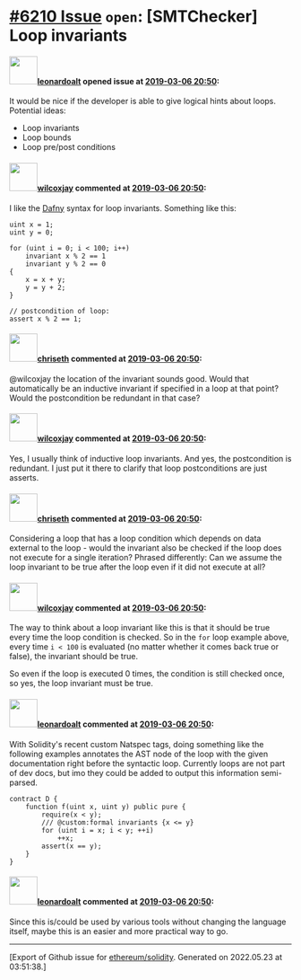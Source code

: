 # [\#6210 Issue](https://github.com/ethereum/solidity/issues/6210) `open`: [SMTChecker] Loop invariants

#### <img src="https://avatars.githubusercontent.com/u/504195?u=ce2facd14af9fd474ebff49f0d44891f56f7500f&v=4" width="50">[leonardoalt](https://github.com/leonardoalt) opened issue at [2019-03-06 20:50](https://github.com/ethereum/solidity/issues/6210):

It would be nice if the developer is able to give logical hints about loops.
Potential ideas:
- Loop invariants
- Loop bounds
- Loop pre/post conditions

#### <img src="https://avatars.githubusercontent.com/u/229924?u=69a8f29527b9323945abcfeeb70bc9c50a83c85e&v=4" width="50">[wilcoxjay](https://github.com/wilcoxjay) commented at [2019-03-06 20:50](https://github.com/ethereum/solidity/issues/6210#issuecomment-505567499):

I like the [Dafny](https://github.com/Microsoft/dafny) syntax for loop invariants. Something like this:

```
uint x = 1;
uint y = 0;

for (uint i = 0; i < 100; i++) 
    invariant x % 2 == 1
    invariant y % 2 == 0
{
    x = x + y;
    y = y + 2;
}

// postcondition of loop:
assert x % 2 == 1;
```

#### <img src="https://avatars.githubusercontent.com/u/9073706?v=4" width="50">[chriseth](https://github.com/chriseth) commented at [2019-03-06 20:50](https://github.com/ethereum/solidity/issues/6210#issuecomment-505829557):

@wilcoxjay the location of the invariant sounds good. Would that automatically be an inductive invariant if specified in a loop at that point? Would the postcondition be redundant in that case?

#### <img src="https://avatars.githubusercontent.com/u/229924?u=69a8f29527b9323945abcfeeb70bc9c50a83c85e&v=4" width="50">[wilcoxjay](https://github.com/wilcoxjay) commented at [2019-03-06 20:50](https://github.com/ethereum/solidity/issues/6210#issuecomment-505830218):

Yes, I usually think of inductive loop invariants. And yes, the postcondition is redundant. I just put it there to clarify that loop postconditions are just asserts.

#### <img src="https://avatars.githubusercontent.com/u/9073706?v=4" width="50">[chriseth](https://github.com/chriseth) commented at [2019-03-06 20:50](https://github.com/ethereum/solidity/issues/6210#issuecomment-505830667):

Considering a loop that has a loop condition which depends on data external to the loop - would the invariant also be checked if the loop does not execute for a single iteration? Phrased differently: Can we assume the loop invariant to be true after the loop even if it did not execute at all?

#### <img src="https://avatars.githubusercontent.com/u/229924?u=69a8f29527b9323945abcfeeb70bc9c50a83c85e&v=4" width="50">[wilcoxjay](https://github.com/wilcoxjay) commented at [2019-03-06 20:50](https://github.com/ethereum/solidity/issues/6210#issuecomment-505838099):

The way to think about a loop invariant like this is that it should be true every time the loop condition is checked. So in the `for` loop example above, every time `i < 100` is evaluated (no matter whether it comes back true or false), the invariant should be true.

So even if the loop is executed 0 times, the condition is still checked once, so yes, the loop invariant must be true.

#### <img src="https://avatars.githubusercontent.com/u/504195?u=ce2facd14af9fd474ebff49f0d44891f56f7500f&v=4" width="50">[leonardoalt](https://github.com/leonardoalt) commented at [2019-03-06 20:50](https://github.com/ethereum/solidity/issues/6210#issuecomment-870496190):

With Solidity's recent custom Natspec tags, doing something like the following examples annotates the AST node of the loop with the given documentation right before the syntactic loop. Currently loops are not part of dev docs, but imo they could be added to output this information semi-parsed.
```
contract D {
	function f(uint x, uint y) public pure {
		require(x < y);
		/// @custom:formal invariants {x <= y}
		for (uint i = x; i < y; ++i)
			++x;
		assert(x == y);
	}
}
```

#### <img src="https://avatars.githubusercontent.com/u/504195?u=ce2facd14af9fd474ebff49f0d44891f56f7500f&v=4" width="50">[leonardoalt](https://github.com/leonardoalt) commented at [2019-03-06 20:50](https://github.com/ethereum/solidity/issues/6210#issuecomment-870497864):

Since this is/could be used by various tools without changing the language itself, maybe this is an easier and more practical way to go.


-------------------------------------------------------------------------------



[Export of Github issue for [ethereum/solidity](https://github.com/ethereum/solidity). Generated on 2022.05.23 at 03:51:38.]
